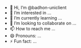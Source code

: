 - 👋 Hi, I’m @badhon-uniclient
- 👀 I’m interested in ...
- 🌱 I’m currently learning ...
- 💞️ I’m looking to collaborate on ...
- 📫 How to reach me ...
- 😄 Pronouns: ...
- ⚡ Fun fact: ...

<!---
badhon-uniclient/badhon-uniclient is a ✨ special ✨ repository because its `README.md` (this file) appears on your GitHub profile.
You can click the Preview link to take a look at your changes.
--->
